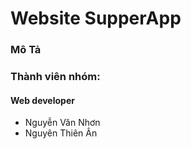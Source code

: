 # Website SupperApp

### Mô Tả

### Thành viên nhóm:

#### Web developer

- Nguyễn Văn Nhơn
- Nguyên Thiên Ân
